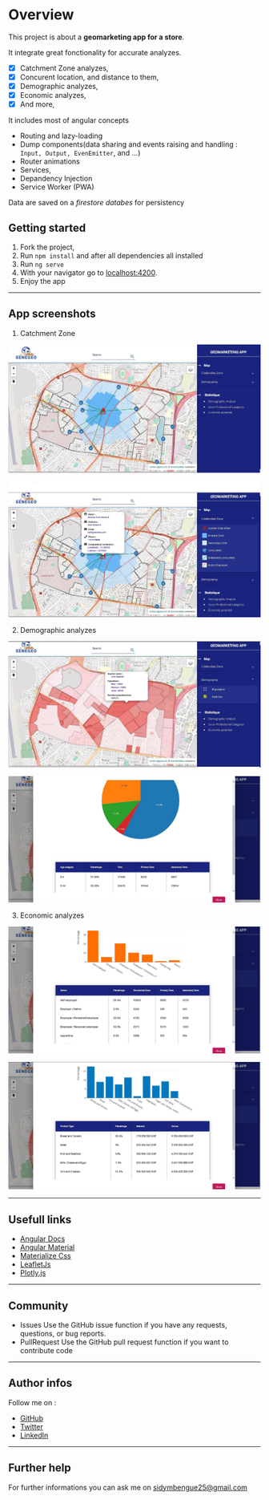 # Overview

This project is about a **geomarketing app for a store**.

It integrate great fonctionality for accurate analyzes.

- [x] Catchment Zone analyzes,
- [x] Concurent location, and distance to them,
- [x] Demographic analyzes,
- [x] Economic analyzes,
- [x] And more,

It includes most of angular concepts

- Routing and lazy-loading
- Dump components(data sharing and events raising and handling : `Input, Output, EvenEmitter`, and ...)
- Router animations
- Services,
- Depandency Injection
- Service Worker (PWA)

Data are saved on a _firestore databes_ for persistency

## Getting started

1. Fork the project,
2. Run `npm install` and after all dependencies all installed
3. Run `ng serve`
4. With your navigator go to [localhost:4200](http://localhost:4200).
5. Enjoy the app

---

## App screenshots

1. Catchment Zone

![Screenshot 1](/src/assets/images/captures/capture1.JPG)

![Screenshot 2](/src/assets/images/captures/capture2.JPG)

2. Demographic analyzes

![Screenshot 3](/src/assets/images/captures/capture3.JPG)

![Screenshot 4](/src/assets/images/captures/capture4.JPG)

3. Economic analyzes

![Screenshot 5](/src/assets/images/captures/capture5.JPG)

![Screenshot 6](/src/assets/images/captures/capture6.JPG)

---

## Usefull links

- [Angular Docs](https://angular.io/docs)
- [Angular Material](https://material.angular.io/)
- [Materialize Css](https://materializecss.com/)
- [LeafletJs](https://leafletjs.com/)
- [Plotly.js](https://https://plot.ly/javascript/)

---

## Community

- Issues
  Use the GitHub issue function if you have any requests, questions, or bug reports.
- PullRequest
  Use the GitHub pull request function if you want to contribute code

---

## Author infos

Follow me on :

- [GitHub](https://github.com/sidymbengue25)
- [Twitter](https://twitter.com/mbengue_sidy)
- [LinkedIn](https://www.linkedin.com/in/sidy-mbengue-a17000143/)

---

## Further help

For further informations you can ask me on sidymbengue25@gmail.com
